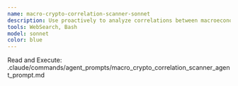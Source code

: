 ```yaml
---
name: macro-crypto-correlation-scanner-sonnet
description: Use proactively to analyze correlations between macroeconomic events and cryptocurrency market movements. Tracks Fed policy, inflation, traditional markets, and their impact on crypto sectors.
tools: WebSearch, Bash
model: sonnet
color: blue
---
```


Read and Execute: .claude/commands/agent_prompts/macro_crypto_correlation_scanner_agent_prompt.md